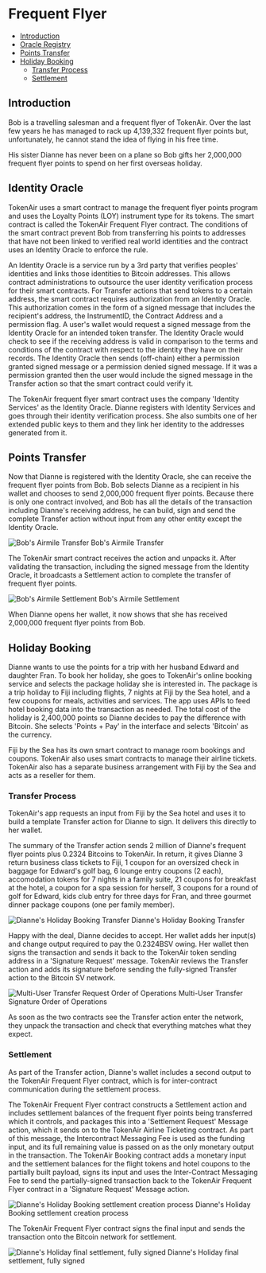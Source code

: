 # Frequent Flyer

- [Introduction](#introduction)
- [Oracle Registry](#oracle-registry)
- [Points Transfer](#points-transfer)
- [Holiday Booking](#holiday-booking)
  - [Transfer Process](#transfer-process)
  - [Settlement](#settlement)

<a name="introduction"></a>

## Introduction

Bob is a travelling salesman and a frequent flyer of TokenAir. Over the last few years he has managed to rack up 4,139,332 frequent flyer points but, unfortunately, he cannot stand the idea of flying in his free time.

His sister Dianne has never been on a plane so Bob gifts her 2,000,000 frequent flyer points to spend on her first overseas holiday.

<a name="identity-oracle"></a>

## Identity Oracle

TokenAir uses a smart contract to manage the frequent flyer points program and uses the Loyalty Points (LOY) instrument type for its tokens. The smart contract is called the TokenAir Frequent Flyer contract. The conditions of the smart contract prevent Bob from transferring his points to addresses that have not been linked to verified real world identities and the contract uses an Identity Oracle to enforce the rule.

An Identity Oracle is a service run by a 3rd party that verifies peoples' identities and links those identities to Bitcoin addresses. This allows contract administrations to outsource the user identity verification process for their smart contracts. For Transfer actions that send tokens to a certain address, the smart contract requires authorization from an Identity Oracle. This authorization comes in the form of a signed message that includes the recipient's address, the InstrumentID, the Contract Address and a permission flag. A user's wallet would request a signed message from the Identity Oracle for an intended token transfer. The Identity Oracle would check to see if the receiving address is valid in comparison to the terms and conditions of the contract with respect to the identity they have on their records. The Identity Oracle then sends (off-chain) either a permission granted signed message or a permission denied signed message. If it was a permission granted then the user would include the signed message in the Transfer action so that the smart contract could verify it.

The TokenAir frequent flyer smart contract uses the company 'Identity Services' as the Identity Oracle. Dianne registers with Identity Services and goes through their identity verification process. She also sumbits one of her extended public keys to them and they link her identity to the addresses generated from it.

<a name="points-transfer"></a>

## Points Transfer

Now that Dianne is registered with the Identity Oracle, she can receive the frequent flyer points from Bob. Bob selects Dianne as a recipient in his wallet and chooses to send 2,000,000 frequent flyer points. Because there is only one contract involved, and Bob has all the details of the transaction including Dianne's receiving address, he can build, sign and send the complete Transfer action without input from any other entity except the Identity Oracle.

![Bob's Airmile Transfer](https://raw.githubusercontent.com/tokenized/docs/master/images/bob-airmile-transfer-final.svg?sanitize=true)
<span name="image-label">Bob's Airmile Transfer</span>

The TokenAir smart contract receives the action and unpacks it. After validating the transaction, including the signed message from the Identity Oracle, it broadcasts a Settlement action to complete the transfer of frequent flyer points.

![Bob's Airmile Settlement](https://raw.githubusercontent.com/tokenized/docs/master/images/bob-airmile-settlement-final.svg?sanitize=true)
<span name="image-label">Bob's Airmile Settlement</span>

When Dianne opens her wallet, it now shows that she has received 2,000,000 frequent flyer points from Bob.

<a name="holiday-booking"></a>

## Holiday Booking

Dianne wants to use the points for a trip with her husband Edward and daughter Fran. To book her holiday, she goes to TokenAir's online booking service and selects the package holiday she is interested in. The package is a trip holiday to Fiji including flights, 7 nights at Fiji by the Sea hotel, and a few coupons for meals, activities and services. The app uses APIs to feed hotel booking data into the transaction as needed. The total cost of the holiday is 2,400,000 points so Dianne decides to pay the difference with Bitcoin. She selects 'Points + Pay' in the interface and selects 'Bitcoin' as the currency.

Fiji by the Sea has its own smart contract to manage room bookings and coupons. TokenAir also uses smart contracts to manage their airline tickets. TokenAir also has a separate business arrangement with Fiji by the Sea and acts as a reseller for them.

<a name="transfer-process"></a>

### Transfer Process

TokenAir's app requests an input from Fiji by the Sea hotel and uses it to build a template Transfer action for Dianne to sign. It delivers this directly to her wallet.

The summary of the Transfer action sends 2 million of Dianne's frequent flyer points plus 0.2324 Bitcoins to TokenAir. In return, it gives Dianne 3 return business class tickets to Fiji, 1 coupon for an oversized check in baggage for Edward's golf bag, 6 lounge entry coupons (2 each), accomodation tokens for 7 nights in a family suite, 21 coupons for breakfast at the hotel, a coupon for a spa session for herself, 3 coupons for a round of golf for Edward, kids club entry for three days for Fran, and three gourmet dinner package coupons (one per family member).

![Dianne's Holiday Booking Transfer](https://raw.githubusercontent.com/tokenized/docs/master/images/diannes-booking-transfer-template.svg?sanitize=true)
<span name="image-label">Dianne's Holiday Booking Transfer</span>

Happy with the deal, Dianne decides to accept. Her wallet adds her input(s) and change output required to pay the 0.2324BSV owing. Her wallet then signs the transaction and sends it back to the TokenAir token sending address in a 'Signature Request' message. TokenAir reviews the Transfer action and adds its signature before sending the fully-signed Transfer action to the Bitcoin SV network.

![Multi-User Transfer Request Order of Operations](https://raw.githubusercontent.com/tokenized/docs/master/images/diannes-booking-multi-user-signature-order-of-operations.svg?sanitize=true)
<span name="image-label">Multi-User Transfer Signature Order of Operations</span>

As soon as the two contracts see the Transfer action enter the network, they unpack the transaction and check that everything matches what they expect.

<a name="settlement"></a>

### Settlement

As part of the Transfer action, Dianne's wallet includes a second output to the TokenAir Frequent Flyer contract, which is for inter-contract communication during the settlement process.

The TokenAir Frequent Flyer contract constructs a Settlement action and includes settlement balances of the frequent flyer points being transferred which it controls, and packages this into a 'Settlement Request' Message action, which it sends on to the TokenAir Airline Ticketing contract. As part of this message, the Intercontract Messaging Fee is used as the funding input, and its full remaining value is passed on as the only monetary output in the transaction. The TokenAir Booking contract adds a monetary input and the settlement balances for the flight tokens and hotel coupons to the partially built payload, signs its input and uses the Inter-Contract Messaging Fee to send the partially-signed transaction back to the TokenAir Frequent Flyer contract in a 'Signature Request' Message action.

![Dianne's Holiday Booking settlement creation process](https://raw.githubusercontent.com/tokenized/docs/master/images/diannes-holiday-multi-contract-settlement-process.svg?sanitize=true)
<span name="image-label">Dianne's Holiday Booking settlement creation process</span>

The TokenAir Frequent Flyer contract signs the final input and sends the transaction onto the Bitcoin network for settlement.

![Dianne's Holiday final settlement, fully signed](https://raw.githubusercontent.com/tokenized/docs/master/images/diannes-holiday-final-settlement.svg?sanitize=true)
<span name="image-label">Dianne's Holiday final settlement, fully signed</span>
